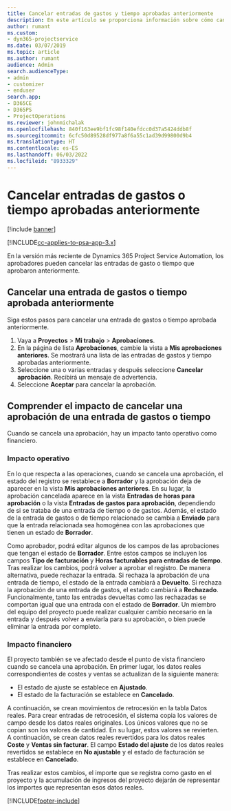 ```yaml
---
title: Cancelar entradas de gastos y tiempo aprobadas anteriormente
description: En este artículo se proporciona información sobre cómo cancelar una transacción de gastos y tiempo de proyecto aprobada.
author: rumant
ms.custom:
- dyn365-projectservice
ms.date: 03/07/2019
ms.topic: article
ms.author: rumant
audience: Admin
search.audienceType:
- admin
- customizer
- enduser
search.app:
- D365CE
- D365PS
- ProjectOperations
ms.reviewer: johnmichalak
ms.openlocfilehash: 840f163ee9bf1fc98f140efdcc0d37a5424ddb8f
ms.sourcegitcommit: 6cfc50d89528df977a8f6a55c1ad39d99800d9b4
ms.translationtype: HT
ms.contentlocale: es-ES
ms.lasthandoff: 06/03/2022
ms.locfileid: "8933329"
---
```

# <a name="cancel-previously-approved-time-or-expense-entries"></a>Cancelar entradas de gastos o tiempo aprobadas anteriormente

[!include [banner](../includes/psa-now-project-operations.md)]

[!INCLUDE[cc-applies-to-psa-app-3.x](../includes/cc-applies-to-psa-app-3x.md)]

En la versión más reciente de Dynamics 365 Project Service Automation, los aprobadores pueden cancelar las entradas de gasto o tiempo que aprobaron anteriormente.

## <a name="cancel-a-previously-approved-time-or-expense-entry"></a>Cancelar una entrada de gastos o tiempo aprobada anteriormente

Siga estos pasos para cancelar una entrada de gastos o tiempo aprobada anteriormente.

1. Vaya a **Proyectos** \> **Mi trabajo** \> **Aprobaciones**.
2. En la página de lista **Aprobaciones**, cambie la vista a **Mis aprobaciones anteriores**. Se mostrará una lista de las entradas de gastos y tiempo aprobadas anteriormente.
3. Seleccione una o varias entradas y después seleccione **Cancelar aprobación**. Recibirá un mensaje de advertencia.
4. Seleccione **Aceptar** para cancelar la aprobación.

## <a name="understand-the-impact-of-canceling-a-time-or-expense-entry-approval"></a>Comprender el impacto de cancelar una aprobación de una entrada de gastos o tiempo

Cuando se cancela una aprobación, hay un impacto tanto operativo como financiero.

### <a name="operational-impact"></a>Impacto operativo

En lo que respecta a las operaciones, cuando se cancela una aprobación, el estado del registro se restablece a **Borrador** y la aprobación deja de aparecer en la vista **Mis aprobaciones anteriores**. En su lugar, la aprobación cancelada aparece en la vista **Entradas de horas para aprobación** o la vista **Entradas de gastos para aprobación**, dependiendo de si se trataba de una entrada de tiempo o de gastos. Además, el estado de la entrada de gastos o de tiempo relacionado se cambia a **Enviado** para que la entrada relacionada sea homogénea con las aprobaciones que tienen un estado de **Borrador**.

Como aprobador, podrá editar algunos de los campos de las aprobaciones que tengan el estado de **Borrador**. Entre estos campos se incluyen los campos **Tipo de facturación** y **Horas facturables para entradas de tiempo**. Tras realizar los cambios, podrá volver a aprobar el registro. De manera alternativa, puede rechazar la entrada. Si rechaza la aprobación de una entrada de tiempo, el estado de la entrada cambiará a **Devuelto**. Si rechaza la aprobación de una entrada de gastos, el estado cambiará a **Rechazado**. Funcionalmente, tanto las entradas devueltas como las rechazadas se comportan igual que una entrada con el estado de **Borrador**. Un miembro del equipo del proyecto puede realizar cualquier cambio necesario en la entrada y después volver a enviarla para su aprobación, o bien puede eliminar la entrada por completo.

### <a name="financial-impact"></a>Impacto financiero

El proyecto también se ve afectado desde el punto de vista financiero cuando se cancela una aprobación. En primer lugar, los datos reales correspondientes de costes y ventas se actualizan de la siguiente manera:

- El estado de ajuste se establece en **Ajustado**.
- El estado de la facturación se establece en **Cancelado**.

A continuación, se crean movimientos de retrocesión en la tabla Datos reales. Para crear entradas de retrocesión, el sistema copia los valores de campo desde los datos reales originales. Los únicos valores que no se copian son los valores de cantidad. En su lugar, estos valores se revierten. A continuación, se crean datos reales revertidos para los datos reales **Coste** y **Ventas sin facturar**. El campo **Estado del ajuste** de los datos reales revertidos se establece en **No ajustable** y el estado de facturación se establece en **Cancelado**.

Tras realizar estos cambios, el importe que se registra como gasto en el proyecto y la acumulación de ingresos del proyecto dejarán de representar los importes que representan esos datos reales.


[!INCLUDE[footer-include](../includes/footer-banner.md)]
